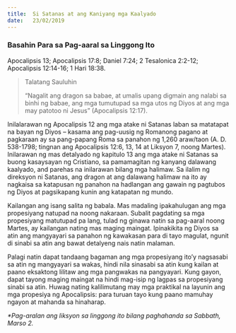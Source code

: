 ```yaml
---
title:  Si Satanas at ang Kaniyang mga Kaalyado
date:   23/02/2019
---
```


### Basahin Para sa Pag-aaral sa Linggong Ito
Apocalipsis 13; Apocalipsis 17:8; Daniel 7:24; 2 Tesalonica 2:2-12; Apocalipsis 12:14-16; 1 Hari 18:38.

> <p>Talatang Sauluhin</p>
> “Nagalit ang dragon sa babae, at umalis upang digmain ang nalabi sa binhi ng babae, ang mga tumutupad sa mga utos ng Diyos at ang mga may patotoo ni Jesus” (Apocalipsis 12:17).

Inilalarawan ng Apocalipsis 12 ang mga atake ni Satanas laban sa matatapat na bayan ng Diyos – kasama ang pag-uusig ng Romanong pagano at pagkaraan ay sa pang-papang Roma sa panahon ng 1,260 araw/taon (A. D. 538-1798; tingnan ang Apocalipsis 12:6, 13, 14 at Liksyon 7, noong Martes). Inilarawan ng mas detalyado ng kapitulo 13 ang mga atake ni Satanas sa buong kasaysayan ng Cristiano, sa pamamagitan ng kanyang dalawang kaalyado, and parehas na inilarawan bilang mga halimaw. Sa ilalim ng direksyon ni Satanas, ang dragon at ang dalawang halimaw na ito ay nagkaisa sa katapusan ng panahon na hadlangan ang gawain ng pagtubos ng Diyos at pagsikapang kunin ang katapatan ng mundo.

Kailangan ang isang salita ng babala. Mas madaling ipakahulugan ang mga propesiyang natupad na noong nakaraan. Subalit pagdating sa mga propesiyang matutupad pa lang, tulad ng ginawa natin sa pag-aaral noong Martes, ay kailangan nating mas maging maingat. Ipinakikita ng Diyos sa atin ang mangyayari sa panahon ng kawakasan para di tayo magulat, ngunit di sinabi sa atin ang bawat detalyeng nais natin malaman.

Palagi natin dapat tandaang bagaman ang mga propesiyang ito’y nagsasabi sa atin ng mangyayari sa wakas, hindi nila sinasabi sa atin kung kailan at paano eksaktong lilitaw ang mga pangwakas na pangyayari. Kung gayon, dapat tayong maging maingat na hindi mag-isip ng lagpas sa propesiyang sinabi sa atin. Huwag nating kalilimutang may mga praktikal na layunin ang mga propesiya ng Apocalipsis: para turuan tayo kung paano mamuhay ngayon at mahanda sa hinaharap.

_*Pag-aralan ang liksyon sa linggong ito bilang paghahanda sa Sabbath, Marso 2._
